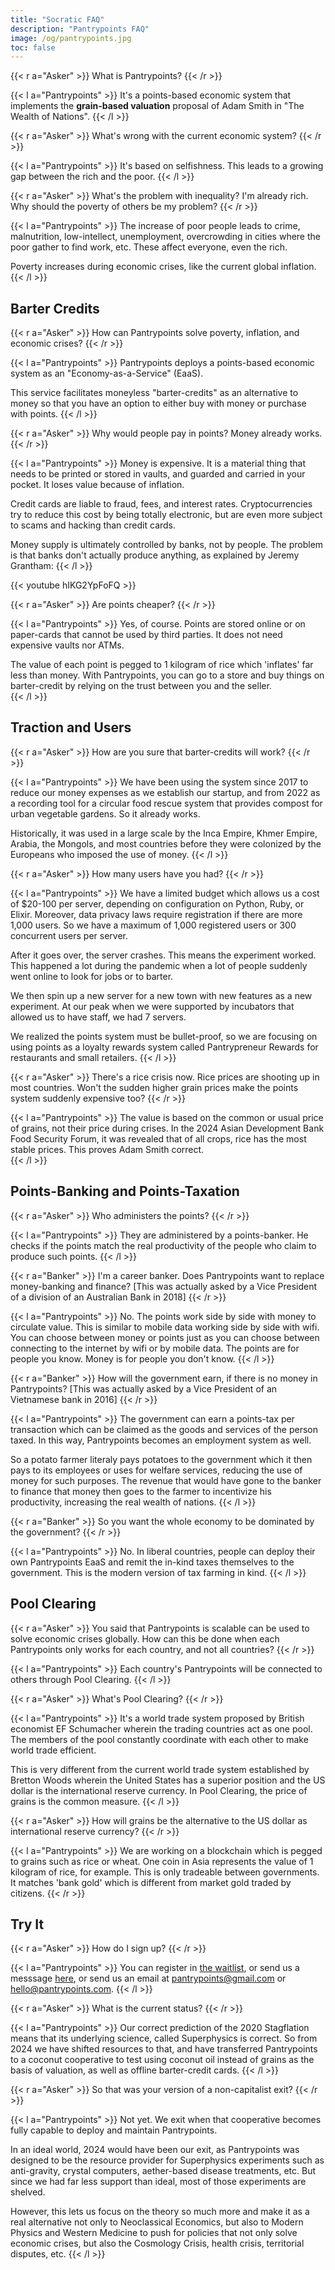 ```yaml
---
title: "Socratic FAQ"
description: "Pantrypoints FAQ"
image: /og/pantrypoints.jpg
toc: false
---
```




{{< r a="Asker" >}}
What is Pantrypoints?
{{< /r >}}

{{< l a="Pantrypoints" >}}
It's a points-based economic system that implements the **grain-based valuation** proposal of Adam Smith in "The Wealth of Nations". 
{{< /l >}}

{{< r a="Asker" >}}
What's wrong with the current economic system?
{{< /r >}}

{{< l a="Pantrypoints" >}}
It's based on selfishness. This leads to a growing gap between the rich and the poor.
{{< /l >}}

{{< r a="Asker" >}}
What's the problem with inequality? I'm already rich. Why should the poverty of others be my problem?
{{< /r >}}

{{< l a="Pantrypoints" >}}
The increase of poor people leads to crime, malnutrition, low-intellect, unemployment, overcrowding in cities where the poor gather to find work, etc. These affect everyone, even the rich.

Poverty increases during economic crises, like the current global inflation. 
{{< /l >}}


## Barter Credits

{{< r a="Asker" >}}
How can Pantrypoints solve poverty, inflation, and economic crises?
{{< /r >}}

{{< l a="Pantrypoints" >}}
Pantrypoints deploys a points-based economic system as an "Economy-as-a-Service" (EaaS). 

This service facilitates moneyless "barter-credits" as an alternative to money so that you have an option to either buy with money or purchase with points. 
{{< /l >}}

{{< r a="Asker" >}}
Why would people pay in points? Money already works.
{{< /r >}}

{{< l a="Pantrypoints" >}}
Money is expensive. It is a material thing that needs to be printed or stored in vaults, and guarded and carried in your pocket. It loses value because of inflation. 

Credit cards are liable to fraud, fees, and interest rates. Cryptocurrencies try to reduce this cost by being totally electronic, but are even more subject to scams and hacking than credit cards. 

Money supply is ultimately controlled by banks, not by people. The problem is that banks don't actually produce anything, as explained by Jeremy Grantham:
{{< /l >}}

{{< youtube hIKG2YpFoFQ >}}

{{< r a="Asker" >}}
Are points cheaper?
{{< /r >}}

{{< l a="Pantrypoints" >}}
Yes, of course. Points are stored online or on paper-cards that cannot be used by third parties. It does not need expensive vaults nor ATMs. 

The value of each point is pegged to 1 kilogram of rice which 'inflates' far less than money. With Pantrypoints, you can go to a store and buy things on barter-credit by relying on the trust between you and the seller.  
{{< /l >}}


## Traction and Users

{{< r a="Asker" >}}
How are you sure that barter-credits will work?
{{< /r >}}

{{< l a="Pantrypoints" >}}
We have been using the system since 2017 to reduce our money expenses as we establish our startup, and from 2022 as a recording tool for a circular food rescue system that provides compost for urban vegetable gardens. So it already works.

Historically, it was used in a large scale by the Inca Empire, Khmer Empire, Arabia, the Mongols, and most countries before they were colonized by the Europeans who imposed the use of money.
{{< /l >}}

{{< r a="Asker" >}}
How many users have you had?
{{< /r >}}


{{< l a="Pantrypoints" >}}
We have a limited budget which allows us a cost of $20-100 per server, depending on configuration on Python, Ruby, or Elixir. Moreover, data privacy laws require registration if there are more 1,000 users. So we have a maximum of 1,000 registered users or 300 concurrent users per server. 

After it goes over, the server crashes. This means the experiment worked. This happened a lot during the pandemic when a lot of people suddenly went online to look for jobs or to barter. 

We then spin up a new server for a new town with new features as a new experiment. At our peak when we were supported by incubators that allowed us to have staff, we had 7 servers. 

We realized the points system must be bullet-proof, so we are focusing on using points as a loyalty rewards system called Pantrypreneur Rewards for restaurants and small retailers. 
{{< /l >}}


{{< r a="Asker" >}}
There's a rice crisis now. Rice prices are shooting up in most countries. Won't the sudden higher grain prices make the points system suddenly expensive too? 
{{< /r >}}

{{< l a="Pantrypoints" >}}
The value is based on the common or usual price of grains, not their price during crises. In the 2024 Asian Development Bank Food Security Forum, it was revealed that of all crops, rice has the most stable prices. This proves Adam Smith correct.  
{{< /l >}}

## Points-Banking and Points-Taxation

{{< r a="Asker" >}}
Who administers the points?
{{< /r >}}

{{< l a="Pantrypoints" >}}
They are administered by a points-banker. He checks if the points match the real productivity of the people who claim to produce such points. 
{{< /l >}}

{{< r a="Banker" >}}
I'm a career banker. Does Pantrypoints want to replace money-banking and finance? [This was actually asked by a Vice President of a division of an Australian Bank in 2018]
{{< /r >}}

{{< l a="Pantrypoints" >}}
No. The points work side by side with money to circulate value. This is similar to mobile data working side by side with wifi. You can choose between money or points just as you can choose between connecting to the internet by wifi or by mobile data.  The points are for people you know. Money is for people you don't know. 
{{< /l >}}

{{< r a="Banker" >}}
How will the government earn, if there is no money in Pantrypoints? [This was actually asked by a Vice President of an Vietnamese bank in 2016]
{{< /r >}}

{{< l a="Pantrypoints" >}}
The government can earn a points-tax per transaction which can be claimed as the goods and services of the person taxed. In this way, Pantrypoints becomes an employment system as well.

So a potato farmer literaly pays potatoes to the government which it then pays to its employees or uses for welfare services, reducing the use of money for such purposes. The revenue that would have gone to the banker to finance that money then goes to the farmer to incentivize his productivity, increasing the real wealth of nations.
{{< /l >}}

<!-- ## Pantrypreneur and ISAIAH -->

{{< r a="Banker" >}}
So you want the whole economy to be dominated by the government?
{{< /r >}}

{{< l a="Pantrypoints" >}}
No. In liberal countries, people can deploy their own Pantrypoints EaaS and remit the in-kind taxes themselves to the government. This is the modern version of tax farming in kind. 
{{< /l >}}

<!--   can us  There will be private versions that businesses can use for operations. 

For example, it can be used to give points to employees so that the business can save on cash. We call this Pantrypreneur which will have its own machine learning system called ISAIAH.  -->

## Pool Clearing

{{< r a="Asker" >}}
You said that Pantrypoints is scalable can be used to solve economic crises globally. How can this be done when each Pantrypoints only works for each country, and not all countries? 
{{< /r >}}

{{< l a="Pantrypoints" >}}
Each country's Pantrypoints will be connected to others through Pool Clearing.
{{< /l >}}

{{< r a="Asker" >}}
What's Pool Clearing?
{{< /r >}}


{{< l a="Pantrypoints" >}}
It's a world trade system proposed by British economist EF Schumacher wherein the trading countries act as one pool. The members of the pool constantly coordinate with each other to make world trade efficient. 

This is very different from the current world trade system established by Bretton Woods wherein the United States has a superior position and the US dollar is the international reserve currency. In Pool Clearing, the price of grains is the common measure. 
{{< /l >}}

{{< r a="Asker" >}}
How will grains be the alternative to the US dollar as international reserve currency?
{{< /r >}}

{{< l a="Pantrypoints" >}}
We are working on a blockchain which is pegged to grains such as rice or wheat. One coin in Asia represents the value of 1 kilogram of rice, for example. This is only tradeable between governments. It matches 'bank gold' which is different from market gold traded by citizens.
{{< /r >}}



## Try It

{{< r a="Asker" >}}
How do I sign up?
{{< /r >}}


{{< l a="Pantrypoints" >}}
You can register in [the waitlist](https://hub.pantrypoints.com), or send us a messsage [here](/contact/), or send us an email at pantrypoints@gmail.com or hello@pantrypoints.com. 
{{< /l >}}


{{< r a="Asker" >}}
What is the current status?
{{< /r >}}


 <!-- ~~We will register a real company in Q4 2022 or Q1 2023 depending on the commitments that we get.~~ We piggyback on an NGO to help us implement them. -->

{{< l a="Pantrypoints" >}}
Our correct prediction of the 2020 Stagflation means that its underlying science, called Superphysics is correct. So from 2024 we have shifted resources to that, and have transferred Pantrypoints to a coconut cooperative to test using coconut oil instead of grains as the basis of valuation, as well as offline barter-credit cards.
{{< /l >}}

{{< r a="Asker" >}}
So that was your version of a non-capitalist exit?
{{< /r >}}

{{< l a="Pantrypoints" >}}
Not yet. We exit when that cooperative becomes fully capable to deploy and maintain Pantrypoints. 

In an ideal world, 2024 would have been our exit, as Pantrypoints was designed to be the resource provider for Superphysics experiments such as anti-gravity, crystal computers, aether-based disease treatments, etc. But since we had far less support than ideal, most of those experiments are shelved. 

However, this lets us focus on the theory so much more and make it as a real alternative not only to Neoclassical Economics, but also to Modern Physics and Western Medicine to push for policies that not only solve economic crises, but also the Cosmology Crisis, health crisis, territorial disputes, etc.
{{< /l >}}

<!-- We have a volunteers who test and contribute to maintain them. So please don't expect them to be bug-free yet.

We predicted that [there would be a global stagflation by 2020, followed by wars of which the effects would last to 2030 to 2035.](https://superphysics.org/social/supersociology/precrisis-years) This would make people interested in our solution sooner or later, and so we chose to play the (very) long game.

The Ukraine and Gaza war and the global inflation happened within that timeframe which proves our principles were correct. This is why we are expanding those principles (as Supereconomics) into Superphysics where we predict things for Physics, such as the failure of the Lambda CDM model.  -->